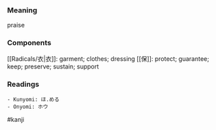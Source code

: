 ### Meaning

praise

### Components

[[Radicals/衣|衣]]: garment; clothes; dressing [[保]]: protect; guarantee; keep; preserve; sustain; support

### Readings

```
- Kunyomi: ほ.める
- Onyomi: ホウ
```

#kanji